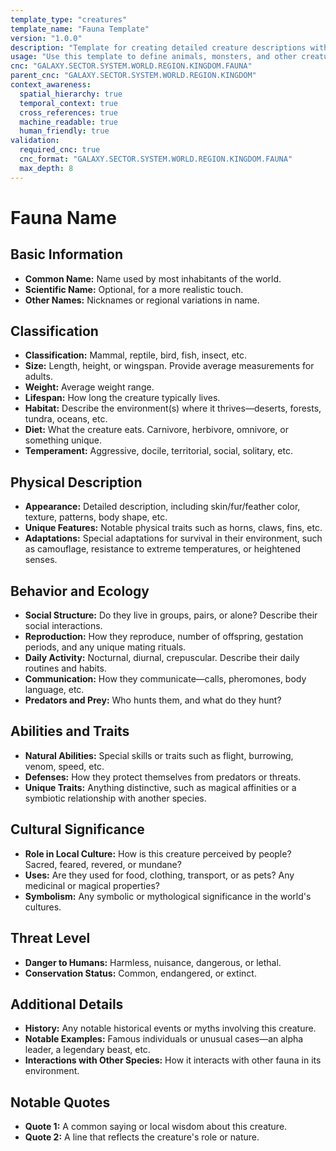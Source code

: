 ```yaml
---
template_type: "creatures"
template_name: "Fauna Template"
version: "1.0.0"
description: "Template for creating detailed creature descriptions with behavior and ecological roles"
usage: "Use this template to define animals, monsters, and other creatures within a world"
cnc: "GALAXY.SECTOR.SYSTEM.WORLD.REGION.KINGDOM.FAUNA"
parent_cnc: "GALAXY.SECTOR.SYSTEM.WORLD.REGION.KINGDOM"
context_awareness:
  spatial_hierarchy: true
  temporal_context: true
  cross_references: true
  machine_readable: true
  human_friendly: true
validation:
  required_cnc: true
  cnc_format: "GALAXY.SECTOR.SYSTEM.WORLD.REGION.KINGDOM.FAUNA"
  max_depth: 8
---
```


# Fauna Name

## Basic Information
- **Common Name:** Name used by most inhabitants of the world.
- **Scientific Name:** Optional, for a more realistic touch.
- **Other Names:** Nicknames or regional variations in name.

## Classification
- **Classification:** Mammal, reptile, bird, fish, insect, etc.
- **Size:** Length, height, or wingspan. Provide average measurements for adults.
- **Weight:** Average weight range.
- **Lifespan:** How long the creature typically lives.
- **Habitat:** Describe the environment(s) where it thrives—deserts, forests, tundra, oceans, etc.
- **Diet:** What the creature eats. Carnivore, herbivore, omnivore, or something unique.
- **Temperament:** Aggressive, docile, territorial, social, solitary, etc.

## Physical Description
- **Appearance:** Detailed description, including skin/fur/feather color, texture, patterns, body shape, etc.
- **Unique Features:** Notable physical traits such as horns, claws, fins, etc.
- **Adaptations:** Special adaptations for survival in their environment, such as camouflage, resistance to extreme temperatures, or heightened senses.

## Behavior and Ecology
- **Social Structure:** Do they live in groups, pairs, or alone? Describe their social interactions.
- **Reproduction:** How they reproduce, number of offspring, gestation periods, and any unique mating rituals.
- **Daily Activity:** Nocturnal, diurnal, crepuscular. Describe their daily routines and habits.
- **Communication:** How they communicate—calls, pheromones, body language, etc.
- **Predators and Prey:** Who hunts them, and what do they hunt?

## Abilities and Traits
- **Natural Abilities:** Special skills or traits such as flight, burrowing, venom, speed, etc.
- **Defenses:** How they protect themselves from predators or threats.
- **Unique Traits:** Anything distinctive, such as magical affinities or a symbiotic relationship with another species.

## Cultural Significance
- **Role in Local Culture:** How is this creature perceived by people? Sacred, feared, revered, or mundane?
- **Uses:** Are they used for food, clothing, transport, or as pets? Any medicinal or magical properties?
- **Symbolism:** Any symbolic or mythological significance in the world's cultures.

## Threat Level
- **Danger to Humans:** Harmless, nuisance, dangerous, or lethal.
- **Conservation Status:** Common, endangered, or extinct.

## Additional Details
- **History:** Any notable historical events or myths involving this creature.
- **Notable Examples:** Famous individuals or unusual cases—an alpha leader, a legendary beast, etc.
- **Interactions with Other Species:** How it interacts with other fauna in its environment.

## Notable Quotes
- **Quote 1:** A common saying or local wisdom about this creature.
- **Quote 2:** A line that reflects the creature's role or nature.
